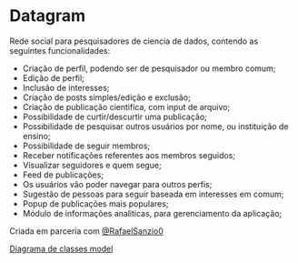 <h1>Datagram</h1>

Rede social para pesquisadores de ciencia de dados, contendo as seguintes funcionalidades:<br>
<ul>
<li>Criação de perfil, podendo ser de pesquisador ou membro comum;</li>
<li>Edição de perfil;</li>
<li>Inclusão de interesses;</li>
<li>Criação de posts simples/edição e exclusão;</li>
<li>Criação de publicação cientifica, com input de arquivo;</li>
<li>Possibilidade de curtir/descurtir uma publicação;</li>
<li>Possibilidade de pesquisar outros usuários por nome, ou instituição de ensino;</li>
<li>Possibilidade de seguir membros;</li>
<li>Receber notificações referentes aos membros seguidos;</li>
<li>Visualizar seguidores e quem segue;</li>
<li>Feed de publicações;</li>
<li>Os usuários vão poder navegar para outros perfis;</li>
<li>Sugestão de pessoas para seguir baseada em interesses em comum;</li>
<li>Popup de publicações mais populares; </li>
<li>Módulo de informações analiticas, para gerenciamento da aplicação;</li>
</ul>

Criada em parceria com <a href="https://github.com/RafaelSanzio0">@RafaelSanzio0</a>



[Diagrama de classes model](https://gitlab.com/ppads-mackenzie-2020-1/ppads-05j/the-datagram/the-data-gram-app/-/blob/master/modelos/Diagrama%20conceitual%20vers%C3%A3o%20final.pdf)
